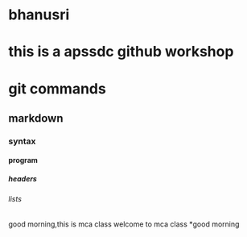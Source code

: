 # bhanusri
# this is a apssdc github workshop
# git commands
## markdown
### syntax
#### program
##### headers
###### lists
good morning,this is mca class welcome to mca class
*good morning

